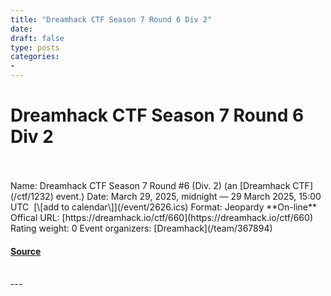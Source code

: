 ```yaml
---
title: "Dreamhack CTF Season 7 Round 6 Div 2"
date: 
draft: false
type: posts
categories: 
- 
---
```

# Dreamhack CTF Season 7 Round 6 Div 2

<br/>

<br/>
Name: Dreamhack CTF Season 7 Round #6 (Div. 2) (an [Dreamhack CTF](/ctf/1232) event.)  
Date: March 29, 2025, midnight — 29 March 2025, 15:00 UTC  [\[add to calendar\]](/event/2626.ics)  
Format: Jeopardy  
**On-line**  
Offical URL: [https://dreamhack.io/ctf/660](https://dreamhack.io/ctf/660)  
Rating weight: 0  
Event organizers: [Dreamhack](/team/367894)

#### [Source](https://ctftime.org/event/2626)

<br/>
---
